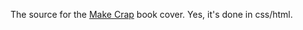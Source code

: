 The source for the [Make Crap](http://leanpub.com/makecrap) book cover. Yes, it's done in css/html.

